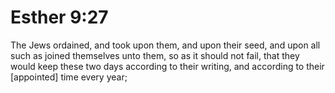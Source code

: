 # Esther 9:27

The Jews ordained, and took upon them, and upon their seed, and upon all such as joined themselves unto them, so as it should not fail, that they would keep these two days according to their writing, and according to their [appointed] time every year;